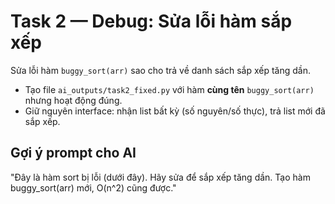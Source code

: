 
# Task 2 — Debug: Sửa lỗi hàm sắp xếp

Sửa lỗi hàm `buggy_sort(arr)` sao cho trả về danh sách sắp xếp tăng dần.
- Tạo file `ai_outputs/task2_fixed.py` với hàm **cùng tên** `buggy_sort(arr)` nhưng hoạt động đúng.
- Giữ nguyên interface: nhận list bất kỳ (số nguyên/số thực), trả list mới đã sắp xếp.

## Gợi ý prompt cho AI
"Đây là hàm sort bị lỗi (dưới đây). Hãy sửa để sắp xếp tăng dần. Tạo hàm buggy_sort(arr) mới, O(n^2) cũng được."
